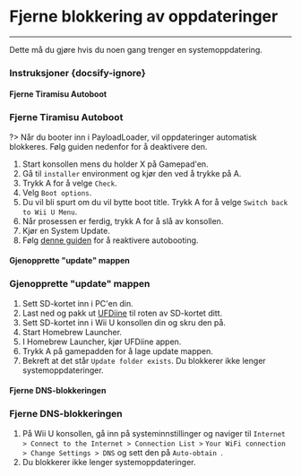 # Fjerne blokkering av oppdateringer
---
Dette må du gjøre hvis du noen gang trenger en systemoppdatering.

### Instruksjoner {docsify-ignore}

<!-- tabs:start -->

#### **Fjerne Tiramisu Autoboot**

### Fjerne Tiramisu Autoboot

?> Når du booter inn i PayloadLoader, vil oppdateringer automatisk blokkeres. Følg guiden nedenfor for å deaktivere den.

1. Start konsollen mens du holder X på Gamepad'en.
1. Gå til `installer` environment og kjør den ved å trykke på A.
1. Trykk A for å velge `Check`.
1. Velg `Boot options`.
1. Du vil bli spurt om du vil bytte boot title. Trykk A for å velge `Switch back to Wii U Menu`.
1. Når prosessen er ferdig, trykk A for å slå av konsollen.
1. Kjør en System Update.
1. Følg [denne guiden](../docs/user-guide/tiramisu/autoboot) for å reaktivere autobooting.

#### **Gjenopprette "update" mappen**

### Gjenopprette "update" mappen

1. Sett SD-kortet inn i PC'en din.
1. Last ned og pakk ut [UFDiine](https://github.com/GaryOderNichts/UFDiine/releases) til roten av SD-kortet ditt.
1. Sett SD-kortet inn i Wii U konsollen din og skru den på.
1. Start Homebrew Launcher.
1. I Homebrew Launcher, kjør UFDiine appen.
1. Trykk A på gamepadden for å lage update mappen.
1. Bekreft at det står `Update folder exists`. Du blokkerer ikke lenger systemoppdateringer.

#### **Fjerne DNS-blokkeringen**

### Fjerne DNS-blokkeringen

1. På Wii U konsollen, gå inn på systeminnstillinger og naviger til `Internet > Connect to the Internet > Connection List >` `Your WiFi connection > Change Settings > DNS` og sett den på `Auto-obtain `.
1. Du blokkerer ikke lenger systemoppdateringer.

<!-- tabs:end -->
